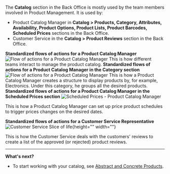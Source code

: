 The **Catalog** section in the Back Office is mostly used by the team members involved in Product Management.
It is used by:
* Product Catalog Manager in **Catalog > Products, Category, Attributes, Availability, Product Options, Product Lists, Product Barcodes, Scheduled Prices** sections in the Back Office.
* Customer Service in the **Catalog > Product Reviews** section in the Back Office.

**Standardized flows of actions for a Product Catalog Manager**
![Flow of actions for a Product Catalog Manager](https://spryker.s3.eu-central-1.amazonaws.com/docs/User+Guides/Back+Office+User+Guides/Products/products-section.png)
This is how different teams interact to manage the product catalog.
**Standardized flows of actions for a Product Catalog Manager in the Category section**
![Flow of actions for a Product Catalog Manager](https://spryker.s3.eu-central-1.amazonaws.com/docs/User+Guides/Back+Office+User+Guides/Products/products-section-2.png)
This is how a Product Catalog Manager creates a structure to display products by, for example, Electronics. Under this category, he groups all the desired products.
**Standardized flows of actions for a Product Catalog Manager in the Scheduled Prices section**
![Scheduled Prices - Product Catalog Manager](https://spryker.s3.eu-central-1.amazonaws.com/docs/User+Guides/Back+Office+User+Guides/Price/Scheduled+Prices/scheduled-prices-section.png)

This is how a Product Catalog Manager can set up price product schedules to trigger prices changes on the desired dates. 


**Standardized flows of actions for a Customer Service Representative**
![Customer Service Slice of life](https://spryker.s3.eu-central-1.amazonaws.com/docs/User+Guides/Back+Office+User+Guides/Products/Customer+Service+Slice+of+life.png){height="" width=""}

This is how the Customer Service deals with the customers' reviews to create a list of the approved (or rejected) product reviews.

***
**What's next?**
* To start working with your catalog, see [Abstract and Concrete Products](https://documentation.spryker.com/docs/abstract-and-concrete-products).
